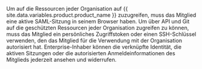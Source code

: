 Um auf die Ressourcen jeder Organisation auf {{ site.data.variables.product.product_name }} zuzugreifen, muss das Mitglied eine aktive SAML-Sitzung in seinem Browser haben. Um über API und Git auf die geschützten Ressourcen jeder Organisation zugreifen zu können, muss das Mitglied ein persönliches Zugriffstoken oder einen SSH-Schlüssel verwenden, den das Mitglied für die Verwendung mit der Organisation autorisiert hat. Enterprise-Inhaber können die verknüpfte Identität, die aktiven Sitzungen oder die autorisierten Anmeldeinformationen des Mitglieds jederzeit ansehen und widerrufen.
